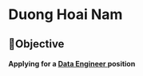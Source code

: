 # Duong Hoai Nam
## <span>&#127919;</span>Objective
#### __Applying for a <u> Data Engineer </u> position__

